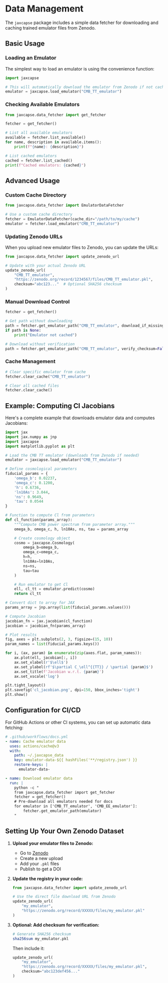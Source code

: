 # Data Management

The `jaxcapse` package includes a simple data fetcher for downloading and caching trained emulator files from Zenodo.

## Basic Usage

### Loading an Emulator

The simplest way to load an emulator is using the convenience function:

```python
import jaxcapse

# This will automatically download the emulator from Zenodo if not cached
emulator = jaxcapse.load_emulator("CMB_TT_emulator")
```

### Checking Available Emulators

```python
from jaxcapse.data_fetcher import get_fetcher

fetcher = get_fetcher()

# List all available emulators
available = fetcher.list_available()
for name, description in available.items():
    print(f"{name}: {description}")

# List cached emulators
cached = fetcher.list_cached()
print(f"Cached emulators: {cached}")
```

## Advanced Usage

### Custom Cache Directory

```python
from jaxcapse.data_fetcher import EmulatorDataFetcher

# Use a custom cache directory
fetcher = EmulatorDataFetcher(cache_dir="/path/to/my/cache")
emulator = fetcher.load_emulator("CMB_TT_emulator")
```

### Updating Zenodo URLs

When you upload new emulator files to Zenodo, you can update the URLs:

```python
from jaxcapse.data_fetcher import update_zenodo_url

# Update with your actual Zenodo URL
update_zenodo_url(
    "CMB_TT_emulator",
    "https://zenodo.org/record/1234567/files/CMB_TT_emulator.pkl",
    checksum="abc123..."  # Optional SHA256 checksum
)
```

### Manual Download Control

```python
fetcher = get_fetcher()

# Get path without downloading
path = fetcher.get_emulator_path("CMB_TT_emulator", download_if_missing=False)
if path is None:
    print("Emulator not cached")

# Download without verification
path = fetcher.get_emulator_path("CMB_TT_emulator", verify_checksum=False)
```

### Cache Management

```python
# Clear specific emulator from cache
fetcher.clear_cache("CMB_TT_emulator")

# Clear all cached files
fetcher.clear_cache()
```

## Example: Computing Cl Jacobians

Here's a complete example that downloads emulator data and computes Jacobians:

```python
import jax
import jax.numpy as jnp
import jaxcapse
import matplotlib.pyplot as plt

# Load the CMB TT emulator (downloads from Zenodo if needed)
emulator = jaxcapse.load_emulator("CMB_TT_emulator")

# Define cosmological parameters
fiducial_params = {
    'omega_b': 0.02237,
    'omega_c': 0.1200,
    'h': 0.6736,
    'ln10As': 3.044,
    'ns': 0.9649,
    'tau': 0.0544
}

# Function to compute Cl from parameters
def cl_function(params_array):
    """Compute CMB power spectrum from parameter array."""
    omega_b, omega_c, h, ln10As, ns, tau = params_array

    # Create cosmology object
    cosmo = jaxcapse.Cosmology(
        omega_b=omega_b,
        omega_c=omega_c,
        h=h,
        ln10As=ln10As,
        ns=ns,
        tau=tau
    )

    # Run emulator to get Cl
    ell, cl_tt = emulator.predict(cosmo)
    return cl_tt

# Convert dict to array for JAX
params_array = jnp.array(list(fiducial_params.values()))

# Compute Jacobian
jacobian_fn = jax.jacobian(cl_function)
jacobian = jacobian_fn(params_array)

# Plot results
fig, axes = plt.subplots(2, 3, figsize=(15, 10))
param_names = list(fiducial_params.keys())

for i, (ax, param) in enumerate(zip(axes.flat, param_names)):
    ax.plot(ell, jacobian[:, i])
    ax.set_xlabel(r'$\ell$')
    ax.set_ylabel(rf'$\partial C_\ell^{{TT}} / \partial {param}$')
    ax.set_title(f'Jacobian w.r.t. {param}')
    ax.set_xscale('log')

plt.tight_layout()
plt.savefig('cl_jacobian.png', dpi=150, bbox_inches='tight')
plt.show()
```

## Configuration for CI/CD

For GitHub Actions or other CI systems, you can set up automatic data fetching:

```yaml
# .github/workflows/docs.yml
- name: Cache emulator data
  uses: actions/cache@v3
  with:
    path: ~/.jaxcapse_data
    key: emulator-data-${{ hashFiles('**/registry.json') }}
    restore-keys: |
      emulator-data-

- name: Download emulator data
  run: |
    python -c "
    from jaxcapse.data_fetcher import get_fetcher
    fetcher = get_fetcher()
    # Pre-download all emulators needed for docs
    for emulator in ['CMB_TT_emulator', 'CMB_EE_emulator']:
        fetcher.get_emulator_path(emulator)
    "
```

## Setting Up Your Own Zenodo Dataset

1. **Upload your emulator files to Zenodo:**
   - Go to [Zenodo](https://zenodo.org)
   - Create a new upload
   - Add your `.pkl` files
   - Publish to get a DOI

2. **Update the registry in your code:**
   ```python
   from jaxcapse.data_fetcher import update_zenodo_url

   # Use the direct file download URL from Zenodo
   update_zenodo_url(
       "my_emulator",
       "https://zenodo.org/record/XXXXX/files/my_emulator.pkl"
   )
   ```

3. **Optional: Add checksum for verification:**
   ```bash
   # Generate SHA256 checksum
   sha256sum my_emulator.pkl
   ```

   Then include it:
   ```python
   update_zenodo_url(
       "my_emulator",
       "https://zenodo.org/record/XXXXX/files/my_emulator.pkl",
       checksum="abc123def456..."
   )
   ```